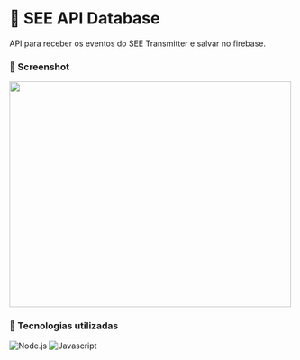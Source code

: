 # 📡 SEE API Database

API para receber os eventos do SEE Transmitter e salvar no firebase.

### 📸 Screenshot

<img src="https://user-images.githubusercontent.com/34304319/226058098-00791fe1-af3d-4b66-89a1-318fce692c2d.png" height="400" width="500">

### 🔧 Tecnologias utilizadas

![Node.js ](https://skillicons.dev/icons?i=nodejs)
![Javascript](https://skillicons.dev/icons?i=js)
